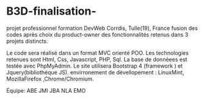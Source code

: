 # B3D-finalisation-


projet professionnel formation DevWeb Corrdis, Tulle(19), France 
fusion des codes après choix du product-owner des fonctionnalités retenus dans 3 projets distincts.

Le code sera réalisé dans un format MVC orienté POO. 
Les technologies retenues sont Html, Css, Javascript, PHP, Sql. 
La base de donnéees est testée avec PhpMyAdmin. 
Le site utilisera Bootstrap 4 (framework ) et Jquery(bibliothéque JS). 
envirronement de dévellopement : LinuxMint, MozillaFirefox ,Chrome/Chromium.

Équipe: ABE JMI JBA NLA EMO
 
